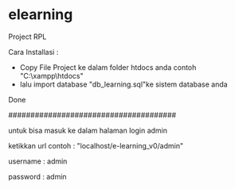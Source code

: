 # elearning
Project RPL

Cara Installasi :
- Copy File Project ke dalam folder htdocs anda
contoh "C:\xampp\htdocs\"
- lalu import database "db_learning.sql"ke sistem database anda

Done

######################################

untuk bisa masuk ke dalam halaman login admin

ketikkan url contoh : "localhost/e-learning_v0/admin"

username : admin

password : admin
